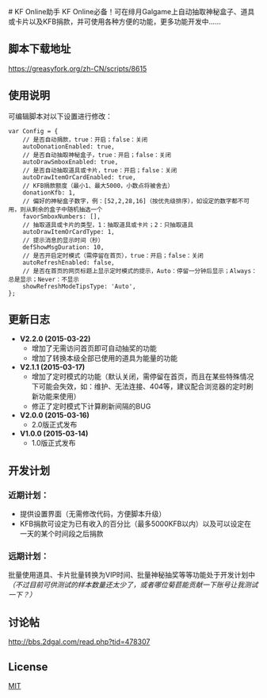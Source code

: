 ﻿﻿﻿# KF Online助手
KF Online必备！可在绯月Galgame上自动抽取神秘盒子、道具或卡片以及KFB捐款，并可使用各种方便的功能，更多功能开发中……

## 脚本下载地址
https://greasyfork.org/zh-CN/scripts/8615

## 使用说明
可编辑脚本对以下设置进行修改：

    var Config = {
        // 是否自动捐款，true：开启；false：关闭
        autoDonationEnabled: true,
        // 是否自动抽取神秘盒子，true：开启；false：关闭
        autoDrawSmboxEnabled: true,
        // 是否自动抽取道具或卡片，true：开启；false：关闭
        autoDrawItemOrCardEnabled: true,
        // KFB捐款额度（最小1、最大5000，小数点将被舍去）
        donationKfb: 1,
        // 偏好的神秘盒子数字，例：[52,2,28,16]（按优先级排序），如设定的数字都不可用，则从剩余的盒子中随机抽选一个
        favorSmboxNumbers: [],
        // 抽取道具或卡片的类型，1：抽取道具或卡片；2：只抽取道具
        autoDrawItemOrCardType: 1,
        // 提示消息的显示时间（秒）
        defShowMsgDuration: 10,
        // 是否开启定时模式（需停留在首页），true：开启；false：关闭
        autoRefreshEnabled: false,
        // 是否在首页的网页标题上显示定时模式的提示，Auto：停留一分钟后显示；Always：总是显示；Never：不显示
        showRefreshModeTipsType: 'Auto',
    };

## 更新日志
* __V2.2.0 (2015-03-22)__
  * 增加了无需访问首页即可自动抽奖的功能
  * 增加了转换本级全部已使用的道具为能量的功能
* __V2.1.1 (2015-03-17)__
  * 增加了定时模式的功能（默认关闭，需停留在首页，而且在某些特殊情况下可能会失效，如：维护、无法连接、404等，建议配合浏览器的定时刷新功能来使用）
  * 修正了定时模式下计算刷新间隔的BUG
* __V2.0.0 (2015-03-16)__
  * 2.0版正式发布
* __V1.0.0 (2015-03-14)__
  * 1.0版正式发布

## 开发计划
### 近期计划：
* 提供设置界面（无需修改代码，方便脚本升级）
* KFB捐款可设定为已有收入的百分比（最多5000KFB以内）以及可以设定在一天的某个时间段之后捐款

### 远期计划：
  批量使用道具、卡片批量转换为VIP时间、批量神秘抽奖等等功能处于开发计划中  
  _（不过目前可供测试的样本数量还太少了，或者哪位菊苣能贡献一下账号让我测试一下？）_

## 讨论帖
http://bbs.2dgal.com/read.php?tid=478307

## License
[MIT](http://opensource.org/licenses/MIT)
